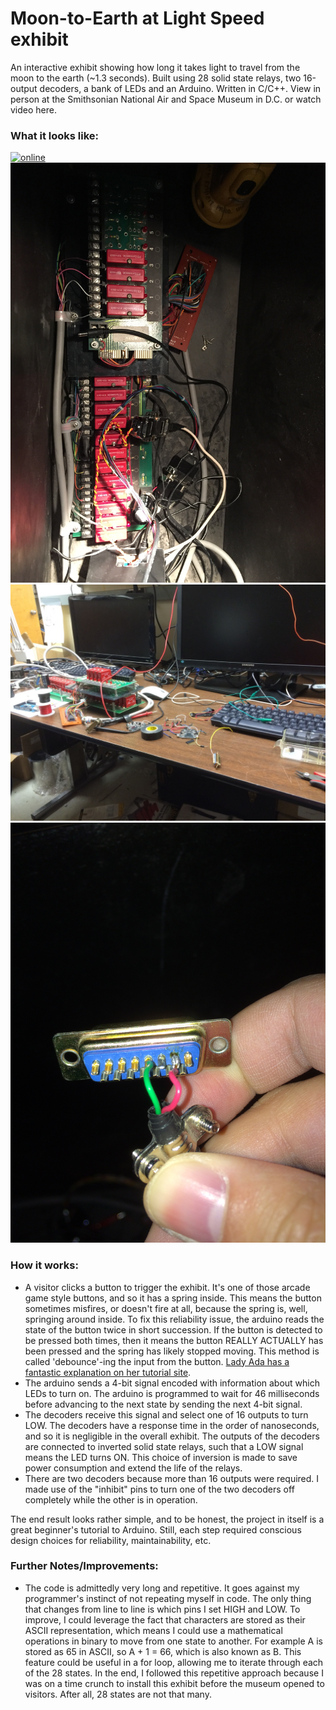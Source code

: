 # Moon-to-Earth at Light Speed exhibit
An interactive exhibit showing how long it takes light to travel from the moon to the earth (~1.3 seconds). Built using 28 solid state relays, two 16-output decoders, a bank of LEDs and an Arduino. Written in C/C++. View in person at the Smithsonian National Air and Space Museum in D.C. or watch video here.

### What it looks like:
[![online](http://img.youtube.com/vi/pdLoG8gMEHI/0.jpg)](http://www.youtube.com/watch?v=pdLoG8gMEHI)
![online](https://github.com/pjoneja/Portfolio/blob/master/Moon-to-Earth/IMG_0862.JPG)
![online](https://github.com/pjoneja/Portfolio/blob/master/Moon-to-Earth/IMG_7341.JPG)
![online](https://github.com/pjoneja/Portfolio/blob/master/Moon-to-Earth/IMG_7352.JPG)

### How it works:
* A visitor clicks a button to trigger the exhibit. It's one of those arcade game style buttons, and so it has a spring inside. This means the button sometimes misfires, or doesn't fire at all, because the spring is, well, springing around inside. To fix this reliability issue, the arduino reads the state of the button twice in short succession. If the button is detected to be pressed both times, then it means the button REALLY ACTUALLY has been pressed and the spring has likely stopped moving. This method is called 'debounce'-ing the input from the button. [Lady Ada has a fantastic explanation on her tutorial site](http://www.ladyada.net/learn/arduino/lesson5.html).
* The arduino sends a 4-bit signal encoded with information about which LEDs to turn on. The arduino is programmed to wait for 46 milliseconds before advancing to the next state by sending the next 4-bit signal. 
* The decoders receive this signal and select one of 16 outputs to turn LOW. The decoders have a response time in the order of nanoseconds, and so it is negligible in the overall exhibit. The outputs of the decoders are connected to inverted solid state relays, such that a LOW signal means the LED turns ON. This choice of inversion is made to save power consumption and extend the life of the relays. 
* There are two decoders because more than 16 outputs were required. I made use of the "inhibit" pins to turn one of the two decoders off completely while the other is in operation. 

The end result looks rather simple, and to be honest, the project in itself is a great beginner's tutorial to Arduino. Still, each step required conscious design choices for reliability, maintainability, etc. 

### Further Notes/Improvements:
* The code is admittedly very long and repetitive. It goes against my programmer's instinct of not repeating myself in code. The only thing that changes from line to line is which pins I set HIGH and LOW.
To improve, I could leverage the fact that characters are stored as their ASCII representation, which means I could use a mathematical operations in binary to move from one state to another. For example A is stored as 65 in ASCII, so A + 1 = 66, which is also known as B. 
This feature could be useful in a for loop, allowing me to iterate through each of the 28 states. 
In the end, I followed this repetitive approach because I was on a time crunch to install this exhibit before the museum opened to visitors. After all, 28 states are not that many.
